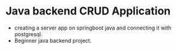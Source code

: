 # Java backend CRUD Application
- creating a server app on springboot java and connecting it with postgresql.
- Beginner java backend project.

